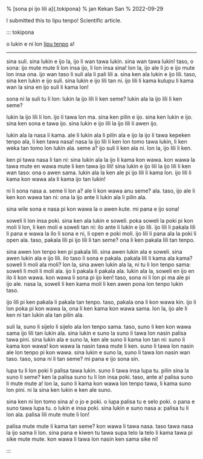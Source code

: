 % [sona pi ijo lili a]{.tokipona}
% jan Kekan San
% 2022-09-29

I submitted this to lipu tenpo! Scientific article.

<!-- cut -->

::: tokipona

o lukin e ni lon [lipu tenpo](https://liputenpo.org/lipu-tenpo-nanpa-kulupu/) a!

---

sina suli.
sina lukin e ijo la, ijo li wan tawa lukin.
sina wan tawa lukin!
taso, o sona:
ijo mute mute li lon insa ijo, li lon insa sina!
lon la, ijo ale li jo e ijo mute lon insa ona.
ijo wan taso li suli ala li pali lili a.
sina ken ala lukin e ijo lili.
taso, sina ken lukin e ijo suli.
sina lukin e ijo lili tan ni.
ijo lili li kama kulupu li kama wan la sina en ijo suli li kama lon!

sona ni la suli tu li lon:
lukin la ijo lili li ken seme?
lukin ala la ijo lili li ken seme?

lukin la ijo lili li lon.
ijo li tawa lon ma.
sina ken pilin e ijo.
sina ken lukin e ijo.
sina ken sona e tawa ijo.
sina lukin e ijo lili la ijo lili li awen ijo.

lukin ala la nasa li kama.
ale li lukin ala li pilin ala e ijo la ijo li tawa kepeken tenpo ala, li ken tawa nasa!
nasa la ijo lili li ken lon tomo tawa lukin, li ken weka tan tomo lon lukin ala.
seme a?
ijo suli li ken ala ni.
lon la, ijo lili li ken.

ken pi tawa nasa li tan ni:
sina lukin ala la ijo li kama kon wawa.
kon wawa la tawa mute en wawa mute li ken tawa ijo lili!
sina lukin e ijo lili la ijo lili li ken wan taso:
ona o awen sama.
lukin ala la ken ale pi ijo lili li kama lon.
ijo lili li kama kon wawa ala li kama ijo tan lukin!

ni li sona nasa a.
seme li lon a?
ale li kon wawa anu seme?
ala.
taso, ijo ale li ken kon wawa tan ni:
ona la ijo ante li lukin ala li pilin ala.

sina wile sona e nasa pi kon wawa la o awen kute.
mi pana e ijo sona!

soweli li lon insa poki.
sina ken ala lukin e soweli.
poka soweli la poki pi kon moli li lon, li ken moli e soweli tan ni:
ilo ante li lukin e ijo lili.
ijo lili li pakala lili li pana e wawa la ilo li sona e ni, li open e poki moli.
ijo lili li pana ala la poki li open ala.
taso, pakala lili pi ijo lili li tan seme?
ona li ken pakala lili tan tenpo.

sina awen lon tenpo ken pi pakala lili.
sina awen lukin ala e soweli.
sina awen lukin ala e ijo lili.
ilo taso li sona e pakala.
pakala lili li kama ala kama?
soweli li moli ala moli?
lon la, sina awen lukin ala la, ni tu li lon tenpo sama:
soweli li moli li moli ala.
ijo li pakala li pakala ala.
lukin ala la, soweli en ijo en ilo li kon wawa.
kon wawa li sona pi ijo ken!
taso, sona ni li lon pi ma ale pi ijo ale.
nasa la, soweli li ken kama moli li ken awen pona lon tenpo lukin taso.

ijo lili pi ken pakala li pakala tan tenpo.
taso, pakala ona li kon wawa kin.
ijo li lon poka pi kon wawa la, ona li ken kama kon wawa sama.
lon la, ijo ale li ken ni tan lukin ala tan pilin ala.

suli la, suno li sijelo li sijelo ala lon tenpo sama.
taso, suno li ken kon wawa sama ijo lili tan lukin ala.
sina lukin e suno la suno li tawa lon nasin palisa tawa pini.
sina lukin ala e suno la, ken ale suno li kama lon tan ni:
suno li kama kon wawa!
kon wawa la nasin tawa mute li ken.
suno li tawa lon nasin ale lon tenpo pi kon wawa.
sina lukin e suno la, suno li tawa lon nasin wan taso.
taso, sona ni li tan seme?
mi pana e ijo sona sin.

lupa tu li lon poki li palisa tawa lukin.
suno li tawa insa lupa tu.
pilin sina la suno li seme?
ken la palisa suno tu li lon insa poki.
taso, ante a!
palisa suno li mute mute a!
lon la, suno li kama kon wawa lon tenpo tawa, li kama suno lon pini.
ni la sina ken lukin e ken ale suno.

sina ken ni lon tomo sina a!
o jo e poki.
o lupa palisa tu e selo poki.
o pana e suno tawa lupa tu.
o lukin e insa poki.
sina lukin e suno nasa a:
palisa tu li lon ala.
palisa lili mute mute li lon!

palisa mute mute li kama tan seme?
kon wawa li tawa nasa.
taso tawa nasa la ijo sama li lon.
sina pana e kiwen tu tawa supa telo la telo li kama tawa pi sike mute mute.
kon wawa li tawa lon nasin ken sama sike ni!

:::

